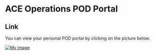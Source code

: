 # ACE Operations POD Portal

## Link
You can view your personal POD portal by clicking on the picture below. 

<a href="https://ops-portal.ace.aviatrixlab.com/" target="_blank">

![My image](images/pod2.png)

</a>
